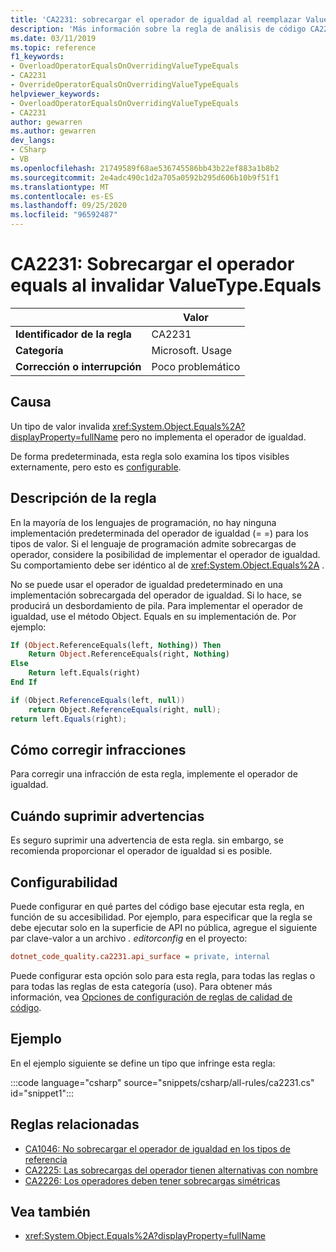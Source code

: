 ```yaml
---
title: 'CA2231: sobrecargar el operador de igualdad al reemplazar ValueType. Equals (análisis de código)'
description: 'Más información sobre la regla de análisis de código CA2231: sobrecargar el operador de igualdad al reemplazar ValueType. Equals'
ms.date: 03/11/2019
ms.topic: reference
f1_keywords:
- OverloadOperatorEqualsOnOverridingValueTypeEquals
- CA2231
- OverrideOperatorEqualsOnOverridingValueTypeEquals
helpviewer_keywords:
- OverloadOperatorEqualsOnOverridingValueTypeEquals
- CA2231
author: gewarren
ms.author: gewarren
dev_langs:
- CSharp
- VB
ms.openlocfilehash: 21749589f68ae536745586bb43b22ef883a1b8b2
ms.sourcegitcommit: 2e4adc490c1d2a705a0592b295d606b10b9f51f1
ms.translationtype: MT
ms.contentlocale: es-ES
ms.lasthandoff: 09/25/2020
ms.locfileid: "96592487"
---
```

# <a name="ca2231-overload-operator-equals-on-overriding-valuetypeequals"></a>CA2231: Sobrecargar el operador equals al invalidar ValueType.Equals

| | Valor |
|-|-|
| **Identificador de la regla** |CA2231|
| **Categoría** |Microsoft. Usage|
| **Corrección o interrupción** |Poco problemático|

## <a name="cause"></a>Causa

Un tipo de valor invalida <xref:System.Object.Equals%2A?displayProperty=fullName> pero no implementa el operador de igualdad.

De forma predeterminada, esta regla solo examina los tipos visibles externamente, pero esto es [configurable](#configurability).

## <a name="rule-description"></a>Descripción de la regla

En la mayoría de los lenguajes de programación, no hay ninguna implementación predeterminada del operador de igualdad (= =) para los tipos de valor. Si el lenguaje de programación admite sobrecargas de operador, considere la posibilidad de implementar el operador de igualdad. Su comportamiento debe ser idéntico al de <xref:System.Object.Equals%2A> .

No se puede usar el operador de igualdad predeterminado en una implementación sobrecargada del operador de igualdad. Si lo hace, se producirá un desbordamiento de pila. Para implementar el operador de igualdad, use el método Object. Equals en su implementación de. Por ejemplo:

```vb
If (Object.ReferenceEquals(left, Nothing)) Then
    Return Object.ReferenceEquals(right, Nothing)
Else
    Return left.Equals(right)
End If
```

```csharp
if (Object.ReferenceEquals(left, null))
    return Object.ReferenceEquals(right, null);
return left.Equals(right);
```

## <a name="how-to-fix-violations"></a>Cómo corregir infracciones

Para corregir una infracción de esta regla, implemente el operador de igualdad.

## <a name="when-to-suppress-warnings"></a>Cuándo suprimir advertencias

Es seguro suprimir una advertencia de esta regla. sin embargo, se recomienda proporcionar el operador de igualdad si es posible.

## <a name="configurability"></a>Configurabilidad

Puede configurar en qué partes del código base ejecutar esta regla, en función de su accesibilidad. Por ejemplo, para especificar que la regla se debe ejecutar solo en la superficie de API no pública, agregue el siguiente par clave-valor a un archivo *. editorconfig* en el proyecto:

```ini
dotnet_code_quality.ca2231.api_surface = private, internal
```

Puede configurar esta opción solo para esta regla, para todas las reglas o para todas las reglas de esta categoría (uso). Para obtener más información, vea [Opciones de configuración de reglas de calidad de código](../code-quality-rule-options.md).

## <a name="example"></a>Ejemplo

En el ejemplo siguiente se define un tipo que infringe esta regla:

:::code language="csharp" source="snippets/csharp/all-rules/ca2231.cs" id="snippet1":::

## <a name="related-rules"></a>Reglas relacionadas

- [CA1046: No sobrecargar el operador de igualdad en los tipos de referencia](ca1046.md)
- [CA2225: Las sobrecargas del operador tienen alternativas con nombre](ca2225.md)
- [CA2226: Los operadores deben tener sobrecargas simétricas](ca2226.md)

## <a name="see-also"></a>Vea también

- <xref:System.Object.Equals%2A?displayProperty=fullName>
